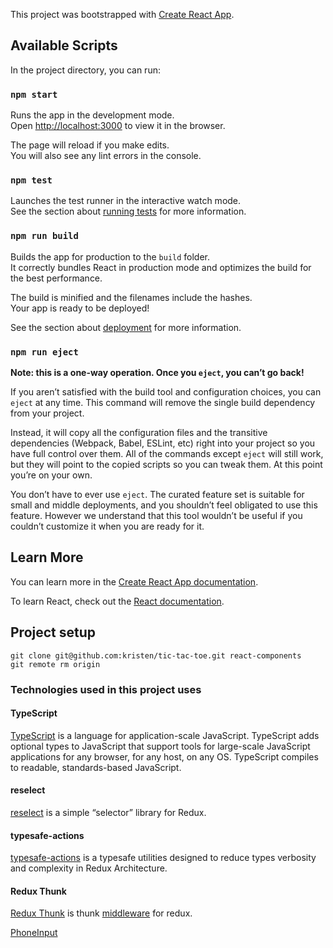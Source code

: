 This project was bootstrapped with [Create React App](https://github.com/facebook/create-react-app).

## Available Scripts

In the project directory, you can run:

### `npm start`

Runs the app in the development mode.<br>
Open [http://localhost:3000](http://localhost:3000) to view it in the browser.

The page will reload if you make edits.<br>
You will also see any lint errors in the console.

### `npm test`

Launches the test runner in the interactive watch mode.<br>
See the section about [running tests](https://facebook.github.io/create-react-app/docs/running-tests) for more information.

### `npm run build`

Builds the app for production to the `build` folder.<br>
It correctly bundles React in production mode and optimizes the build for the best performance.

The build is minified and the filenames include the hashes.<br>
Your app is ready to be deployed!

See the section about [deployment](https://facebook.github.io/create-react-app/docs/deployment) for more information.

### `npm run eject`

**Note: this is a one-way operation. Once you `eject`, you can’t go back!**

If you aren’t satisfied with the build tool and configuration choices, you can `eject` at any time. This command will remove the single build dependency from your project.

Instead, it will copy all the configuration files and the transitive dependencies (Webpack, Babel, ESLint, etc) right into your project so you have full control over them. All of the commands except `eject` will still work, but they will point to the copied scripts so you can tweak them. At this point you’re on your own.

You don’t have to ever use `eject`. The curated feature set is suitable for small and middle deployments, and you shouldn’t feel obligated to use this feature. However we understand that this tool wouldn’t be useful if you couldn’t customize it when you are ready for it.

## Learn More

You can learn more in the [Create React App documentation](https://facebook.github.io/create-react-app/docs/getting-started).

To learn React, check out the [React documentation](https://reactjs.org/).

## Project setup

```
git clone git@github.com:kristen/tic-tac-toe.git react-components
git remote rm origin
```

### Technologies used in this project uses

#### TypeScript

[TypeScript](https://github.com/microsoft/TypeScript) is a language for application-scale JavaScript.
TypeScript adds optional types to JavaScript that support tools for large-scale JavaScript applications for any browser,
for any host, on any OS. TypeScript compiles to readable, standards-based JavaScript.

#### reselect

[reselect](https://github.com/reduxjs/reselect) is a simple “selector” library for Redux.

#### typesafe-actions

[typesafe-actions](https://github.com/piotrwitek/typesafe-actions) is a typesafe utilities designed to reduce types verbosity and complexity in Redux Architecture.

#### Redux Thunk

[Redux Thunk](https://github.com/reduxjs/redux-thunk) is thunk [middleware](https://redux.js.org/advanced/middleware) for redux.

[PhoneInput](https://codepen.io/oliver-stripe/full/LjQQvX)